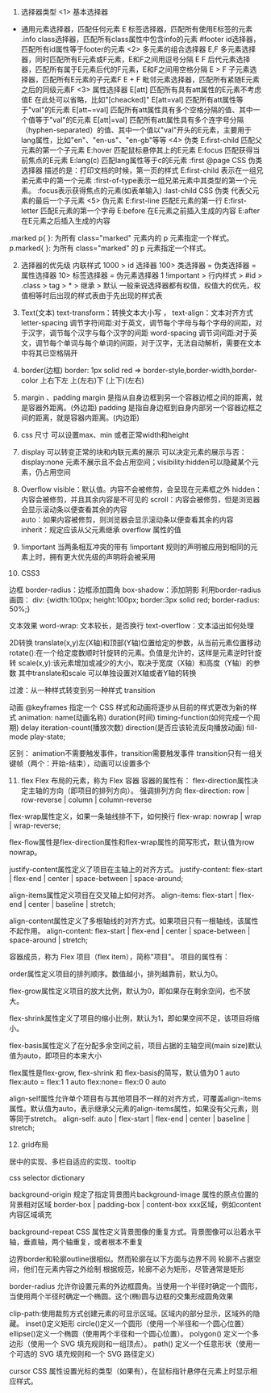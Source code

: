 1. 选择器类型
<1> 基本选择器
* 通用元素选择器，匹配任何元素
E 标签选择器，匹配所有使用E标签的元素
.info class选择器，匹配所有class属性中包含info的元素
#footer id选择器，匹配所有id属性等于footer的元素
<2> 多元素的组合选择器
E,F 多元素选择器，同时匹配所有E元素或F元素，E和F之间用逗号分隔
E F 后代元素选择器，匹配所有属于E元素后代的F元素，E和F之间用空格分隔
E > F 子元素选择器，匹配所有E元素的子元素F
E + F 毗邻元素选择器，匹配所有紧随E元素之后的同级元素F
<3> 属性选择器
E[att] 匹配所有具有att属性的E元素不考虑值E 在此处可以省略，比如"[cheacked]"
E[att=val] 匹配所有att属性等于"val"的E元素
E[att~=val] 匹配所有att属性具有多个空格分隔的值、其中一个值等于"val"的E元素
E[att|=val] 匹配所有att属性具有多个连字号分隔（hyphen-separated）的值、其中一个值以"val"开头的E元素，主要用于lang属性，比如"en"、"en-us"、"en-gb"等等
<4> 伪类
E:first-child 匹配父元素的第一个子元素
E:hover 匹配鼠标悬停其上的E元素
E:focus 匹配获得当前焦点的E元素
E:lang(c) 匹配lang属性等于c的E元素
:first @page CSS 伪类选择器 描述的是：打印文档的时候，第一页的样式
E:first-child 表示在一组兄弟元素中的第一个元素
:first-of-type表示一组兄弟元素中其类型的第一个元素。
:focus表示获得焦点的元素(如表单输入)
:last-child CSS 伪类 代表父元素的最后一个子元素
<5> 伪元素
E:first-line 匹配E元素的第一行
E:first-letter 匹配E元素的第一个字母
E:before 在E元素之前插入生成的内容
E:after 在E元素之后插入生成的内容

.marked p{ }: 为所有 class="marked" 元素内的 p 元素指定一个样式。
p.marked{ }: 为所有 class="marked" 的 p 元素指定一个样式。

2. 选择器的优先级
内联样式 1000 > id 选择器 100> 类选择器 = 伪类选择器 = 属性选择器 10> 标签选择器 = 伪元素选择器 1
!important > 行内样式 > #id > .class > tag > * > 继承 > 默认
一般来说选择器都有权值，权值大的优先，权值相等时后出现的样式表由于先出现的样式表

3. Text(文本)
text-transform：转换文本大小写 ， text-align：文本对齐方式
letter-spacing 调节字符间距:对于英文，调节每个字母与每个字母的间距，对于汉字，调节每个汉字与每个汉字的间距
word-spacing 调节词间距:对于英文，调节每个单词与每个单词的间距，对于汉字，无法自动解析，需要在文本中将其已空格隔开

4. border(边框)
border: 1px solid red => border-style,border-width,border-color
上右下左 上(左右)下 (上下)(左右)

5. margin 、padding
margin 是指从自身边框到另一个容器边框之间的距离，就是容器外距离。(外边距)
padding 是指自身边框到自身内部另一个容器边框之间的距离，就是容器内距离。(内边距)

6. css 尺寸
可以设置max、min 或者正常width和height

7. display
可以转变正常的块和内联元素的展示
可以决定元素的展示与否：display:none 元素不展示且不会占用空间；visibility:hidden可以隐藏某个元素，仍占用空间

8. Overflow
visible：默认值。内容不会被修剪，会呈现在元素框之外
hidden：内容会被修剪，并且其余内容是不可见的
scroll：内容会被修剪，但是浏览器会显示滚动条以便查看其余的内容  
auto：如果内容被修剪，则浏览器会显示滚动条以便查看其余的内容
inherit：规定应该从父元素继承 overflow 属性的值

9. !important
当两条相互冲突的带有 !important 规则的声明被应用到相同的元素上时，拥有更大优先级的声明将会被采用

10. CSS3

边框
border-radius：边框添加圆角 box-shadow：添加阴影
利用border-radius画圆：
div:  {width:100px;
		 height:100px;
         border:3px solid red;
	     border-radius: 50%;}

文本效果
word-wrap: 文本较长，是否换行  text-overflow：文本溢出如何处理

2D转换
translate(x,y)左(X轴)和顶部(Y轴)位置给定的参数，从当前元素位置移动
rotate():在一个给定度数顺时针旋转的元素。负值是允许的，这样是元素逆时针旋转
scale(x,y):该元素增加或减少的大小，取决于宽度（X轴）和高度（Y轴）的参数
其中translate和scale 可以单独设置对X轴或者Y轴的转换

过渡：从一种样式转变到另一种样式
transition

动画
@keyframes 指定一个 CSS 样式和动画将逐步从目前的样式更改为新的样式
animation: name(动画名称) duration(时间) timing-function(如何完成一个周期) delay iteration-count(播放次数) direction(是否应该轮流反向播放动画) fill-mode play-state;

区别：
animation不需要触发事件，transition需要触发事件
transition只有一组关键帧（两个：开始-结束），动画可以设置多个

11. flex
Flex 布局的元素，称为 Flex 容器
容器的属性有：
flex-direction属性决定主轴的方向（即项目的排列方向）。 强调排列方向
flex-direction: row | row-reverse | column | column-reverse

flex-wrap属性定义，如果一条轴线排不下，如何换行
flex-wrap: nowrap | wrap | wrap-reverse;

flex-flow属性是flex-direction属性和flex-wrap属性的简写形式，默认值为row nowrap。

justify-content属性定义了项目在主轴上的对齐方式。
justify-content: flex-start | flex-end | center | space-between | space-around;

align-items属性定义项目在交叉轴上如何对齐。
align-items: flex-start | flex-end | center | baseline | stretch;

align-content属性定义了多根轴线的对齐方式。如果项目只有一根轴线，该属性不起作用。
align-content: flex-start | flex-end | center | space-between | space-around | stretch;

容器成员，称为 Flex 项目（flex item），简称"项目"。
项目的属性有：

order属性定义项目的排列顺序。数值越小，排列越靠前，默认为0。

flex-grow属性定义项目的放大比例，默认为0，即如果存在剩余空间，也不放大。

flex-shrink属性定义了项目的缩小比例，默认为1，即如果空间不足，该项目将缩小。

flex-basis属性定义了在分配多余空间之前，项目占据的主轴空间(main size)默认值为auto，即项目的本来大小

flex属性是flex-grow, flex-shrink 和 flex-basis的简写，默认值为0 1 auto
flex:auto = flex:1 1 auto   flex:none= flex:0 0 auto

align-self属性允许单个项目有与其他项目不一样的对齐方式，可覆盖align-items属性。默认值为auto，表示继承父元素的align-items属性，如果没有父元素，则等同于stretch。
align-self: auto | flex-start | flex-end | center | baseline | stretch;

12. grid布局

居中的实现、多栏自适应的实现、tooltip


css selector dictionary

background-origin 规定了指定背景图片background-image 属性的原点位置的背景相对区域
border-box | padding-box | content-box xxx区域，例如content内容区域填充

background-repeat CSS 属性定义背景图像的重复方式。背景图像可以沿着水平轴，垂直轴，两个轴重复，或者根本不重复

边界border和轮廓outline很相似。然而轮廓在以下方面与边界不同
轮廓不占据空间，他们在元素内容之外绘制
根据规范，轮廓不必为矩形，尽管通常是矩形

border-radius 允许你设置元素的外边框圆角。当使用一个半径时确定一个圆形，当使用两个半径时确定一个椭圆。这个(椭)圆与边框的交集形成圆角效果

clip-path:使用裁剪方式创建元素的可显示区域。区域内的部分显示，区域外的隐藏。
inset()定义矩形 circle()定义一个圆形（使用一个半径和一个圆心位置）
ellipse()定义一个椭圆（使用两个半径和一个圆心位置）。 polygon() 定义一个多边形（使用一个 SVG 填充规则和一组顶点）。 path() 定义一个任意形状（使用一个可选的 SVG 填充规则和一个 SVG 路径定义）

cursor CSS 属性设置光标的类型（如果有），在鼠标指针悬停在元素上时显示相应样式。

